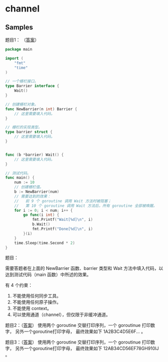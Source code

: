 # channel

## Samples

题目1： （[答案](sample2.go)）

```go
package main

import (
	"fmt"
	"time"
)

// 一个栅栏接口。
type Barrier interface {
	Wait()
}

// 创建栅栏对象。
func NewBarrier(n int) Barrier {
	// 这里需要填入代码。
}

// 栅栏的实现类型。
type barrier struct {
	// 这里需要填入代码。
}


func (b *barrier) Wait() {
	// 这里需要填入代码。
}

// 测试代码。
func main() {
	num := 10
	// 创建栅栏值。
	b := NewBarrier(num)
	// 需要达到的效果：
	//   前 9 个 goroutine 调用 Wait 方法时被阻塞；
	//   第 10 个 goroutine 调用 Wait 方法后，所有 goroutine 全部被唤醒。
	for i := 0; i < num; i++ {
		go func(i int) {
			fmt.Printf("Wait[%d]\n", i)
			b.Wait()
			fmt.Printf("Done[%d]\n", i)
		}(i)
	}
	time.Sleep(time.Second * 2)
}
```

题目：

需要答题者在上面的 NewBarrier 函数、barrier 类型和 Wait 方法中填入代码，以达到测试代码（main 函数）中所述的效果。

有 4 个约束：

1. 不能使用任何同步工具。
2. 不能使用任何原子操作。
3. 不能使用 context。
4. 可以使用通道（channel），但仅限于非缓冲通道。

题目2：（[答案](sample3.go)）
使用两个 goroutine 交替打印序列，一个 goroutinue 打印数字， 另外一个goroutine打印字母， 最终效果如下 1A2B3C4D5E6F... 。

题目3：（[答案](sample4.go)）
使用两个 goroutine 交替打印序列，一个 goroutinue 打印数字， 另外一个goroutine打印字母， 最终效果如下 12AB34CD56EF78GH910IJ 。